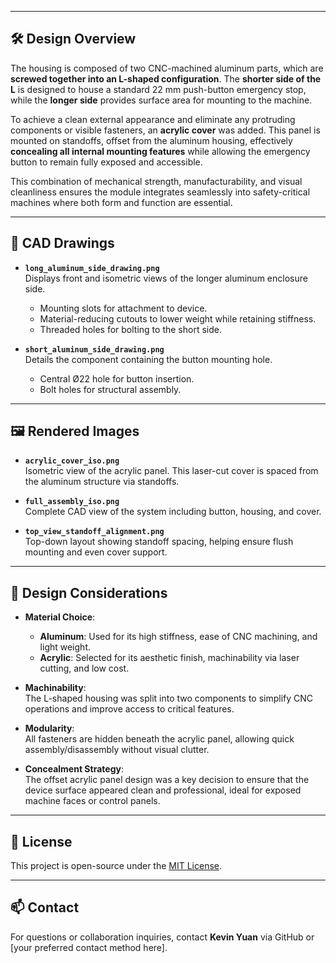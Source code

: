 
---

## 🛠️ Design Overview

The housing is composed of two CNC-machined aluminum parts, which are **screwed together into an L-shaped configuration**. The **shorter side of the L** is designed to house a standard 22 mm push-button emergency stop, while the **longer side** provides surface area for mounting to the machine.

To achieve a clean external appearance and eliminate any protruding components or visible fasteners, an **acrylic cover** was added. This panel is mounted on standoffs, offset from the aluminum housing, effectively **concealing all internal mounting features** while allowing the emergency button to remain fully exposed and accessible.

This combination of mechanical strength, manufacturability, and visual cleanliness ensures the module integrates seamlessly into safety-critical machines where both form and function are essential.

---

## 🧱 CAD Drawings

- **`long_aluminum_side_drawing.png`**  
  Displays front and isometric views of the longer aluminum enclosure side.  
  - Mounting slots for attachment to device.
  - Material-reducing cutouts to lower weight while retaining stiffness.
  - Threaded holes for bolting to the short side.

- **`short_aluminum_side_drawing.png`**  
  Details the component containing the button mounting hole.  
  - Central Ø22 hole for button insertion.
  - Bolt holes for structural assembly.

---

## 🖼️ Rendered Images

- **`acrylic_cover_iso.png`**  
  Isometric view of the acrylic panel. This laser-cut cover is spaced from the aluminum structure via standoffs.

- **`full_assembly_iso.png`**  
  Complete CAD view of the system including button, housing, and cover.

- **`top_view_standoff_alignment.png`**  
  Top-down layout showing standoff spacing, helping ensure flush mounting and even cover support.

---

## 🧩 Design Considerations

- **Material Choice**:  
  - **Aluminum**: Used for its high stiffness, ease of CNC machining, and light weight.  
  - **Acrylic**: Selected for its aesthetic finish, machinability via laser cutting, and low cost.

- **Machinability**:  
  The L-shaped housing was split into two components to simplify CNC operations and improve access to critical features.

- **Modularity**:  
  All fasteners are hidden beneath the acrylic panel, allowing quick assembly/disassembly without visual clutter.

- **Concealment Strategy**:  
  The offset acrylic panel design was a key decision to ensure that the device surface appeared clean and professional, ideal for exposed machine faces or control panels.

---

## 📄 License

This project is open-source under the [MIT License](LICENSE).

---

## 📫 Contact

For questions or collaboration inquiries, contact **Kevin Yuan** via GitHub or [your preferred contact method here].

